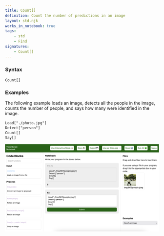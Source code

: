```yaml
---
title: Count[]
definition: Count the number of predictions in an image
layout: std.njk
works_in_notebook: true
tags:
    - std
    - Find
signatures:
    - Count[]
---
```


### Syntax

```
Count[]
```

### Examples

The following example loads an image, detects all the people in the image, counts the number of people, and says how many were identified in the image.

```
Load["./photo.jpg"]
Detect["person"]
Count[]
Say[]
```

![A photo of people outside with a count below indicating there are eight people in the image](/assets/count.png)
